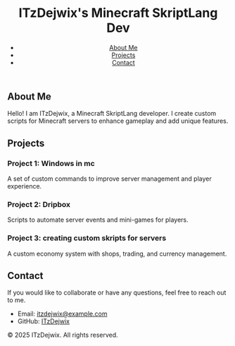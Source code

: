 <!DOCTYPE html>
<html lang="en">
<head>
    <meta charset="UTF-8">
    <meta name="viewport" content="width=device-width, initial-scale=1.0">
    <title>ITzDejwix</title>
    <link rel="stylesheet" href="styles.css">
</head>
<body>
    <header>
        <h1>ITzDejwix's Minecraft SkriptLang Dev</h1>
        <nav>
            <ul>
                <li><a href="#about">About Me</a></li>
                <li><a href="#projects">Projects</a></li>
                <li><a href="#contact">Contact</a></li>
            </ul>
        </nav>
    </header>
    <section id="about">
        <h2>About Me</h2>
        <p>Hello! I am ITzDejwix, a Minecraft SkriptLang developer. I create custom scripts for Minecraft servers to enhance gameplay and add unique features.</p>
    </section>
    <section id="projects">
        <h2>Projects</h2>
        <div class="project">
            <h3>Project 1: Windows in mc</h3>
            <p>A set of custom commands to improve server management and player experience.</p>
        </div>
        <div class="project">
            <h3>Project 2: Dripbox</h3>
            <p>Scripts to automate server events and mini-games for players.</p>
        </div>
        <div class="project">
            <h3>Project 3: creating custom skripts for servers</h3>
            <p>A custom economy system with shops, trading, and currency management.</p>
        </div>
    </section>
    <section id="contact">
        <h2>Contact</h2>
        <p>If you would like to collaborate or have any questions, feel free to reach out to me.</p>
        <ul>
            <li>Email: <a href="mailto:itzdejwix@example.com">itzdejwix@example.com</a></li>
            <li>GitHub: <a href="https://github.com/ITzDejwix" target="_blank">ITzDejwix</a></li>
        </ul>
    </section>
    <footer>
        <p>&copy; 2025 ITzDejwix. All rights reserved.</p>
    </footer>
    <script src="scripts.js"></script>
</body>
</html>
